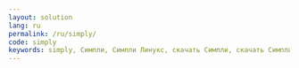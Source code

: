 ```yaml
---
layout: solution
lang: ru
permalink: /ru/simply/
code: simply
keywords: simply, Симпли, Симпли Линукс, скачать Симпли, скачать Симпли Линукс, скачать simply, скачать simply linux, altlinux, basealt, дистрибутив Симпли Линукс, дистрибутив Симпли, дистрибутивы alt, дистрибутивы Альт, Базальт СПО, opensource, linux, xfce, Линукс, Альт Линукс, Альтлинукс
---
```

